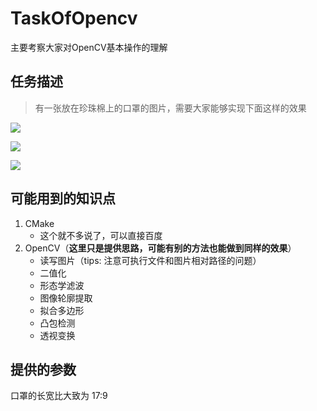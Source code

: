 # TaskOfOpencv

主要考察大家对OpenCV基本操作的理解

## 任务描述
> 有一张放在珍珠棉上的口罩的图片，需要大家能够实现下面这样的效果

![](/home/suibian/Assessment_winter/opencv/img/src.jpg)

![](https://img-qn.51miz.com/Element/00/75/76/41/dec41646_E757641_81d62569.png!/quality/90/unsharp/true/compress/true/format/png/fw/300)

![](https://github.com/nishangyumei/Assessment/blob/main/opencv/assets/result.jpg?raw=true)
## 可能用到的知识点
1. CMake
   + 这个就不多说了，可以直接百度
2. OpenCV（**这里只是提供思路，可能有别的方法也能做到同样的效果**）
   + 读写图片（tips: 注意可执行文件和图片相对路径的问题）
   + 二值化
   + 形态学滤波
   + 图像轮廓提取
   + 拟合多边形
   + 凸包检测
   + 透视变换

## 提供的参数
口罩的长宽比大致为 17:9